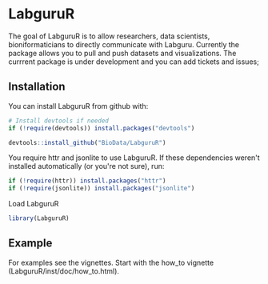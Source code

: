 # LabguruR

The goal of LabguruR is to allow researchers, data scientists, bioniformaticians to directly communicate with Labguru. 
Currently the package allows you to pull and push datasets and visualizations. 
The currrent package is under development and you can add tickets and issues; 


## Installation

You can install LabguruR from github with:


``` r
# Install devtools if needed
if (!require(devtools)) install.packages("devtools")

devtools::install_github("BioData/LabguruR")
```

You require httr and jsonlite to use LabguruR. If these dependencies weren't installed automatically (or you're not sure), run:

``` r
if (!require(httr)) install.packages("httr")
if (!require(jsonlite)) install.packages("jsonlite")
```

Load LabguruR

``` r
library(LabguruR)
```

## Example

For examples see the vignettes. Start with the how_to vignette (LabguruR/inst/doc/how_to.html).
